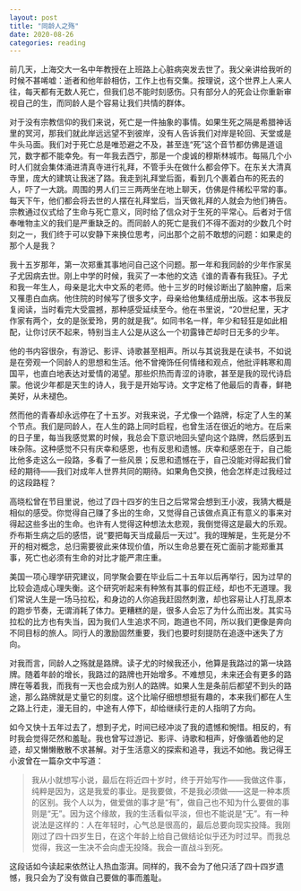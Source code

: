 ```yaml
---
layout: post
title: "同龄人之殇"
date: 2020-08-26
categories: reading
---
```


前几天，上海交大一名中年教授在上班路上心脏病突发去世了。我父亲讲给我听的时候不甚唏嘘：逝者和他年龄相仿，工作上也有交集。按理说，这个世界上人来人往，每天都有无数人死亡，但我们总不能时刻感伤。只有部分人的死会让你重新审视自己的生，而同龄人是个容易让我们共情的群体。

对于没有宗教信仰的我们来说，死亡是一件抽象的事情。如果生死之隔是希腊神话里的冥河，那我们就此岸远远望不到彼岸，没有人告诉我们对岸是轮回、天堂或是牛头马面。我们对于死亡总是唯恐避之不及，甚至连“死”这个音节都仿佛是道诅咒，数字都不能幸免。有一年我去西宁，那是一个虔诚的穆斯林城市。每隔几个小时人们就会集体涌进清真寺进行礼拜，不管手头在做什么都会停下。在东关大清真寺里，庞大的建筑让我迷了路。我走到礼拜堂后面，看到几个裹着白布的死去的人，吓了一大跳。周围的男人们三三两两坐在地上聊天，仿佛是件稀松平常的事。每天下午，他们都会将去世的人摆在礼拜堂后，当天做礼拜的人就会为他们祷告。宗教通过仪式给了生命与死亡意义，同时给了信众对于生死的平常心。后者对于信奉唯物主义的我们是严重缺乏的。而同龄人的死亡是我们不得不面对的少数几个时刻之一，我们终于可以安静下来换位思考，问出那个之前不敢想的问题：如果走的那个人是我？

我十五岁那年，第一次郑重其事地问自己这个问题。那一年和我同龄的少年作家吴子尤因病去世。刚上中学的时候，我买了一本他的文选《谁的青春有我狂》。子尤和我一年生人，母亲是北大中文系的老师。他十三岁的时候诊断出了脑肿瘤，后来又罹患白血病。他住院的时候写了很多文字，母亲给他集结成册出版。这本书我反复阅读，当时看完大受震撼，那种感受延续至今。他在书里说，“20世纪里，天才作家有两个，女的是张爱玲，男的就是我”。如同书名一样，年少和轻狂是如此相配，让你讨厌不起来，特别当主人公是从这么一个初露锋芒却时日无多的少年。

他的书内容很杂，有游记、影评、诗歌甚至相声。所以与其说我是在读书，不如说是在旁观一个同龄人的思想和生活。他不曾掩饰任何情绪和观点，他批评韩寒和周国平，也直白地表达对爱情的渴望。那些炽热而青涩的诗歌，甚至是我的现代诗启蒙。他说少年都是天生的诗人，我于是开始写诗。文字定格了他最后的青春，鲜艳美好，从未褪色。

然而他的青春却永远停在了十五岁。对我来说，子尤像一个路牌，标定了人生的某个节点。我们是同龄人，在人生的路上同时启程，也曾生活在很近的地方。在后来的日子里，每当我感觉累的时候，我总会下意识地回头望向这个路牌，然后感到五味杂陈。这种感觉不只有庆幸和感恩，也有反思和遗憾。庆幸和感恩在于，自己能比他多走这么一段路，多看了一些风景；反思和遗憾在于，自己没能对得起我们曾经的期待——我们对成年人世界共同的期待。如果角色交换，他会怎样走过我经过的这段路程？

高晓松曾在节目里说，他过了四十四岁的生日之后常常会想到王小波，我猜大概是相似的感受。你觉得自己赚了多出的生命，又觉得自己该做点真正有意义的事来对得起这些多出的生命。也许有人觉得这种想法太悲观，我倒觉得这是最大的乐观。乔布斯生病之后的感悟，说“要把每天当成最后一天过”。我的理解是，生死是分不开的相对概念，总归需要彼此来体现价值，所以生命总要在死亡面前才能郑重其事，死亡也必须有生命的对比才能严肃庄重。

美国一项心理学研究建议，同学聚会要在毕业后二十五年以后再举行，因为过早的比较会造成心理失衡。这个研究听起来有种煞有其事的假正经，却也不无道理。我们常说人生是一场马拉松，和身边的人你追我赶固然刺激，却也容易让人打乱原本的跑步节奏，无谓消耗了体力。更糟糕的是，很多人会忘了为什么而出发。其实马拉松的比方也有失当，因为我们人生追求不同，跑道也不同，所以我们更像是奔向不同目标的旅人。同行人的激励固然重要，我们也要时刻提防在追逐中迷失了方向。

对我而言，同龄人之殇就是路牌。读子尤的时候我还小，他算是我路过的第一块路牌。随着年龄的增长，我路过的路牌也开始增多。不难想见，未来还会有更多的路牌在等着我，而我有一天也会成为别人的路牌。如果人生是条前后都望不到头的路途，那么路牌就是丈量它的刻度。这个比喻仔细想想挺有趣的，本来我们都在人生之路上行走，漫无目的，中途有人停下，却给继续行走的人指明了方向。

如今又快十五年过去了，想到子尤，时间已经冲淡了我的遗憾和惋惜。相反的，有时我会觉得茫然和羞耻。我也曾写过游记、影评、诗歌和相声，好像循着他的足迹，却又懒懒散散不求甚解。对于生活意义的探索和追寻，我远不如他。我记得王小波曾在一篇杂文中写道：

> 我从小就想写小说，最后在将近四十岁时，终于开始写作——我做这件事，纯粹是因为，这是我爱的事业。是我要做，不是我必须做——这是一种本质的区别。我个人以为，做爱做的事才是“有”，做自己也不知为什么要做的事则是“无”。因为这个缘故，我的生活看似平淡，但也不能说是“无”。有一种说法是这样的：人在年轻时，心气总是很高的，最后总要向现实投降。我刚刚过了四十四岁生日，在这个年龄上给自己做结论似乎还为时过早。而我总觉得，我这一生决不会向虚无投降。我会一直战斗到死。

这段话如今读起来依然让人热血澎湃。同样的，我不会为了他只活了四十四岁遗憾，我只会为了没有做自己要做的事而羞耻。
